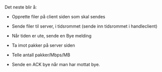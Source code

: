 Det neste blir å:
 * Opprette filer på client siden som skal sendes
 * Sende filer til server, i tidsrommet (sende inn tidsrommet i handleclient)
 * Når tiden er ute, sende en Bye melding
 

 * Ta imot pakker på server siden
 * Telle antall pakker/Mbps/MB
 * Sende en ACK bye når man har mottat bye. 

 